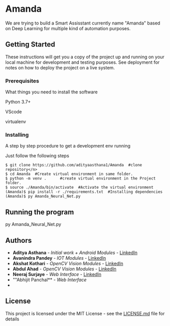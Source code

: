 # Amanda

We are trying to build a Smart Assisstant currently name "Amanda" based on Deep Learning for multiple kind of automation purposes.

## Getting Started

These instructions will get you a copy of the project up and running on your local machine for development and testing purposes. See deployment for notes on how to deploy the project on a live system.

### Prerequisites

What things you need to install the software 

Python 3.7+ 

VScode

virtualenv


### Installing

A step by step procedure to get a development env running

Just follow the following steps 

```
$ git clone https://github.com/adityaasthana1/Amanda  #clone repository</n>
$ cd Amanda  #Create virtual environment in same folder.
$ python -m venv .      #create virtual environment in the Project folder.
$ source ./Amanda/bin/activate  #Activate the virtual environment
(Amanda)$ pip install -r ./requirements.txt  #Installing dependencies
(Amanda)$ py Amanda_Neural_Net.py

```

## Running the program

py Amanda_Neural_Net.py

## Authors

* **Aditya Asthana** - *Initial work + Android Modules* - [LinkedIn](https://www.linkedin.com/in/adityaasthana2018/)
* **Avanindra Pandey** - *IOT Modules* - [LinkedIn](https://www.linkedin.com/in/avanindra-pandey-66b0101b0/)
* **Akshat Kothari** - *OpenCV Vision Modules* - [LinkedIn](https://www.linkedin.com/in/akshat-kothari-695653177/)
* **Abdul Ahad** - *OpenCV Vision Modules* - [LinkedIn](https://www.linkedin.com/in/akshat-kothari-695653177/)
* **Neeraj Surjaye** - *Web Interface* - [LinkedIn](https://www.linkedin.com/in/neeraj-surjaye-5358111a0/)
* ""Abhijit Panchal** - *Web Interface* 
* 



## License

This project is licensed under the MIT License - see the [LICENSE.md](LICENSE.md) file for details

